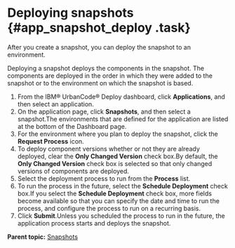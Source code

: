# Deploying snapshots {#app_snapshot_deploy .task}

After you create a snapshot, you can deploy the snapshot to an environment.

Deploying a snapshot deploys the components in the snapshot. The components are deployed in the order in which they were added to the snapshot or to the environment on which the snapshot is based.

1.  From the IBM® UrbanCode® Deploy dashboard, click **Applications**, and then select an application. 
2.  On the application page, click **Snapshots**, and then select a snapshot.The environments that are defined for the application are listed at the bottom of the Dashboard page.
3.  For the environment where you plan to deploy the snapshot, click the **Request Process** icon.
4.  To deploy component versions whether or not they are already deployed, clear the **Only Changed Version** check box.By default, the **Only Changed Version** check box is selected so that only changed versions of components are deployed.
5.  Select the deployment process to run from the **Process** list. 
6.  To run the process in the future, select the **Schedule Deployment** check box.If you select the **Schedule Deployment** check box, more fields become available so that you can specify the date and time to run the process, and configure the process to run on a recurring basis.
7.  Click **Submit**.Unless you scheduled the process to run in the future, the application process starts and deploys the snapshot.

**Parent topic:** [Snapshots](../topics/app_snapshot.md)

